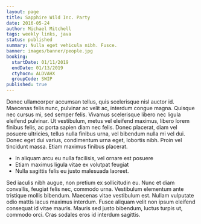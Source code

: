 ```yaml
---
layout: page
title: Sapphire Wild Inc. Party
date: 2016-05-24
author: Michael Mitchell
tags: weekly links, java
status: published
summary: Nulla eget vehicula nibh. Fusce.
banner: images/banner/people.jpg
booking:
  startDate: 01/11/2019
  endDate: 01/13/2019
  ctyhocn: ALDVAHX
  groupCode: SWIP
published: true
---
```

Donec ullamcorper accumsan tellus, quis scelerisque nisl auctor id. Maecenas felis nunc, pulvinar ac velit ac, interdum congue magna. Quisque nec cursus mi, sed semper felis. Vivamus scelerisque libero nec ligula eleifend pulvinar. Ut vestibulum, metus vel eleifend maximus, libero lorem finibus felis, ac porta sapien diam nec felis. Donec placerat, diam vel posuere ultricies, tellus nulla finibus urna, vel bibendum nulla mi vel dui. Donec eget dui varius, condimentum urna eget, lobortis nibh. Proin vel tincidunt massa. Etiam maximus finibus placerat.

* In aliquam arcu eu nulla facilisis, vel ornare est posuere
* Etiam maximus ligula vitae ex volutpat feugiat
* Nulla sagittis felis eu justo malesuada laoreet.

Sed iaculis nibh augue, non pretium ex sollicitudin eu. Nunc et diam convallis, feugiat felis nec, commodo urna. Vestibulum elementum ante tristique mollis bibendum. Maecenas vitae vestibulum est. Nullam vulputate odio mattis lacus maximus interdum. Fusce aliquam velit non ipsum eleifend consequat id vitae mauris. Mauris sed justo bibendum, luctus turpis ut, commodo orci. Cras sodales eros id interdum sagittis.
